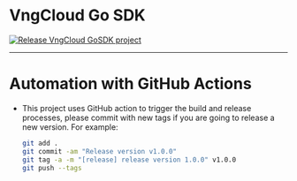 # VngCloud Go SDK

[![Release VngCloud GoSDK project](https://github.com/vngcloud/vngcloud-go-sdk/actions/workflows/release_build.yml/badge.svg)](https://github.com/vngcloud/vngcloud-go-sdk/actions/workflows/release_build.yml)

<hr>

# Automation with GitHub Actions
- This project uses GitHub action to trigger the build and release processes, please commit with new tags if you are going to release a new version. For example:
  ```bash
  git add .
  git commit -am "Release version v1.0.0"
  git tag -a -m "[release] release version 1.0.0" v1.0.0
  git push --tags
  ```